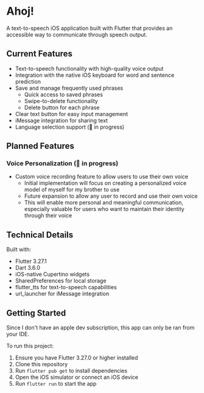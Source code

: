 # Ahoj!

A text-to-speech iOS application built with Flutter that provides an accessible way to communicate through speech output.

## Current Features

- Text-to-speech functionality with high-quality voice output
- Integration with the native iOS keyboard for word and sentence prediction
- Save and manage frequently used phrases
  - Quick access to saved phrases
  - Swipe-to-delete functionality
  - Delete button for each phrase
- Clear text button for easy input management
- iMessage integration for sharing text
- Language selection support (🔧 in progress)

## Planned Features

### Voice Personalization (🔧 in progress)
- Custom voice recording feature to allow users to use their own voice
  - Initial implementation will focus on creating a personalized voice model of myself for my brother to use
  - Future expansion to allow any user to record and use their own voice
  - This will enable more personal and meaningful communication, especially valuable for users who want to maintain their identity through their voice

## Technical Details

Built with:
- Flutter 3.27.1
- Dart 3.6.0
- iOS-native Cupertino widgets
- SharedPreferences for local storage
- flutter_tts for text-to-speech capabilities
- url_launcher for iMessage integration

## Getting Started

Since I don't have an apple dev subscription, this app can only be ran from your IDE. 

To run this project:

1. Ensure you have Flutter 3.27.0 or higher installed
2. Clone this repository
3. Run `flutter pub get` to install dependencies
4. Open the iOS simulator or connect an iOS device
5. Run `flutter run` to start the app
